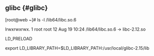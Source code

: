 ## glibc {#glibc}

[root@web ~]# ls  -l /lib64/libc.so.6

lrwxrwxrwx. 1 root root 12 Aug 19 10:24 /lib64/libc.so.6 -&gt; libc-2.12.so

LD_PRELOAD

export LD_LIBRARY_PATH=$LD_LIBRARY_PATH:/usr/local/glibc-2.15/lib